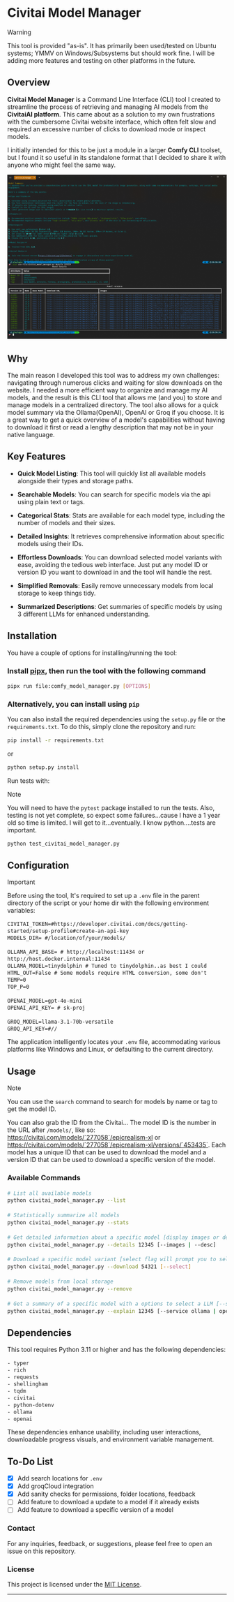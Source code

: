 # Civitai Model Manager

> [!WARNING]
> This tool is provided "as-is". It has primarily been used/tested on Ubuntu systems; YMMV on Windows/Subsystems but should work fine. I will be adding more features and testing on other platforms in the future.

## Overview

**Civitai Model Manager** is a Command Line Interface (CLI) tool I created to streamline the process of retrieving and managing AI models from the **CivitaiAI platform**. This came about as a solution to my own frustrations with the cumbersome Civitai website interface, which often felt slow and required an excessive number of clicks to download mode or inspect models.

I initially intended for this to be just a module in a larger **Comfy CLI** toolset, but I found it so useful in its standalone format that I decided to share it with anyone who might feel the same way.

![screenshot](image.png)

## Why

The main reason I developed this tool was to address my own challenges: navigating through numerous clicks and waiting for slow downloads on the website. I needed a more efficient way to organize and manage my AI models, and the result is this CLI tool that allows me (and you) to store and manage models in a centralized directory. The tool also allows for a quick model summary via the Ollama(OpenAI), OpenAI or Groq if you choose. It is a great way to get a quick overview of a model's capabilities without having to download it first or read a lengthy description that may not be in your native language.

## Key Features

- **Quick Model Listing**: This tool will quickly list all available models alongside their types and storage paths.

- **Searchable Models**: You can search for specific models via the api using plain text or tags.

- **Categorical Stats**: Stats are available for each model type, including the number of models and their sizes.

- **Detailed Insights**: It retrieves comprehensive information about specific models using their IDs.

- **Effortless Downloads**: You can download selected model variants with ease, avoiding the tedious web interface. Just put any model ID or version ID you want to download in and the tool will handle the rest.

- **Simplified Removals**: Easily remove unnecessary models from local storage to keep things tidy.

- **Summarized Descriptions**: Get summaries of specific models by using 3 different LLMs for enhanced understanding.

## Installation

You have a couple of options for installing/running the tool:

### Install [pipx](https://pipxproject.github.io/pipx/installation/), then run the tool with the following command

```bash
pipx run file:comfy_model_manager.py [OPTIONS]
```

### Alternatively, you can install using `pip`

You can also install the required dependencies using the `setup.py` file or the `requirements.txt`. To do this, simply clone the repository and run:

```bash
pip install -r requirements.txt
```

or

```bash
python setup.py install
```

Run tests with:

> [!NOTE]
You will need to have the `pytest` package installed to run the tests.
Also, testing is not yet complete, so expect some failures...cause I have a 1 year old so time is limited. I will get to it...eventually. I know python....tests are important.

```bash
python test_civitai_model_manager.py
```

## Configuration

> [!IMPORTANT]
> Before using the tool, It's required to set up a `.env` file in the parent directory of the script or your home dir with the following environment variables:

```env
CIVITAI_TOKEN=#https://developer.civitai.com/docs/getting-started/setup-profile#create-an-api-key
MODELS_DIR= #/location/of/your/models/

OLLAMA_API_BASE= # http://localhost:11434 or http://host.docker.internal:11434
OLLAMA_MODEL=tinydolphin # Tuned to tinydolphin..as best I could
HTML_OUT=False # Some models require HTML conversion, some don't
TEMP=0
TOP_P=0

OPENAI_MODEL=gpt-4o-mini
OPENAI_API_KEY= # sk-proj

GROQ_MODEL=llama-3.1-70b-versatile
GROQ_API_KEY=#//
```

The application intelligently locates your `.env` file, accommodating various platforms like Windows and Linux, or defaulting to the current directory.

## Usage

> [!NOTE]
You can use the `search` command to search for models by name or tag to get the model ID.

You can also grab the ID from the Civitai... The model ID is the number in the URL after `/models/`, like so: https://civitai.com/models/`277058`/epicrealism-xl or https://civitai.com/models/`277058`/epicrealism-xl/versions/`453435`. Each model has a unique ID that can be used to download the model and a version ID that can be used to download a specific version of the model.

### Available Commands

```bash
# List all available models
python civitai_model_manager.py --list

# Statistically summarize all models
python civitai_model_manager.py --stats

# Get detailed information about a specific model [display images or description]
python civitai_model_manager.py --details 12345 [--images | --desc]

# Download a specific model variant [select flag will prompt you to select a model]
python civitai_model_manager.py --download 54321 [--select]

# Remove models from local storage
python civitai_model_manager.py --remove

# Get a summary of a specific model with a options to select a LLM [--service ollama | openai | groq]
python civitai_model_manager.py --explain 12345 [--service ollama | openai | groq]
```

## Dependencies

This tool requires Python 3.11 or higher and has the following dependencies:

```plaintext
- typer
- rich
- requests
- shellingham
- tqdm
- civitai
- python-dotenv
- ollama
- openai
```

These dependencies enhance usability, including user interactions, downloadable progress visuals, and environment variable management.

## To-Do List

- [X] Add search locations for `.env`
- [X] Add groqCloud integration
- [X] Add sanity checks for permissions, folder locations, feedback
- [ ] Add feature to download a update to a model if it already exists
- [ ] Add feature to download a specific version of a model

### Contact

For any inquiries, feedback, or suggestions, please feel free to open an issue on this repository.

### License

This project is licensed under the [MIT License](LICENSE).

---
